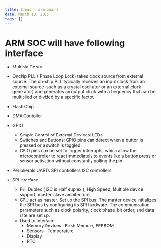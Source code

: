 ```yaml
---
title: Ideas - arm-board
date: March 10, 2025
tags: []
---
```


# ARM SOC will have following interface
- Multiple Cores
- Onchip PLL ( Phase Loop Lock) takes clock source from external source.
   The on-chip PLL typically receives an input clock from an external source (such as a crystal oscillator or 
   an external clock generator) and generates an output clock with a frequency that can be multiplied or divided by a specific factor.
- Flash Chip
- DMA Contoller
- GPIO
  - Simple Control of External Devices: LEDs 
  - Switches and Buttons: GPIO pins can detect when a button is pressed or a switch is toggled.
  - GPIO pins can be set to trigger interrupts, which allow the microcontroller to react immediately to events like a button press or
    sensor activation without constantly polling the pin.
- Peripherals
    UARTs
    SPI controllers
    I2C controllers

- SPI interface 
   - Full Duplex ( I2C is Half duplex ), High Speed, Multiple device support, master-slave architecture.
   - CPU act as master. Set up the SPI bus: The master device initializes the SPI bus by configuring its SPI hardware. 
     The communication parameters such as clock polarity, clock phase, bit order, and data rate are set up.
   - Used to interface 
        - Memory Devices : Flash Memory, EEPROM
        - Sensors - Temperature
        - Display 
        - RTC 


